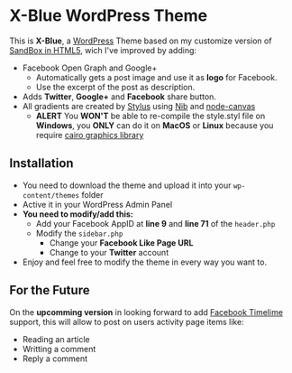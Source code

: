 # X-Blue WordPress Theme #
This is **X-Blue**, a [WordPress](http://www.wordpress.org/) Theme based on my customize version of [SandBox in HTML5](https://github.com/ikcam/Sandbox-HTML5), wich I've improved by adding:
* Facebook Open Graph and Google+
	* Automatically gets a post image and use it as **logo** for Facebook.
	* Use the excerpt of the post as description.
* Adds **Twitter**, **Google+** and **Facebook** share button.
* All gradients are created by [Stylus](https://github.com/LearnBoost/stylus) using [Nib](https://github.com/visionmedia/nib) and [node-canvas](https://github.com/learnboost/node-canvas)
	* **ALERT** You **WON'T** be able to re-compile the style.styl file on **Windows**, you **ONLY** can do it on **MacOS** or **Linux** because you require [cairo graphics library](http://cairographics.org/download/)

## Installation ##
* You need to download the theme and upload it into your `wp-content/themes` folder
* Active it in your WordPress Admin Panel
* **You need to modify/add this:**
	* Add your Facebook AppID at **line 9** and **line 71** of the `header.php`
	* Modify the `sidebar.php`
		* Change your **Facebook Like Page URL**
		* Change to your **Twitter** account
* Enjoy and feel free to modify the theme in every way you want to.

## For the Future ##
On the **upcomming version** in looking forward to add [Facebook Timelime](http://facebook.com/about/timeline) support, this will allow to post on users activity page items like:
* Reading an article
* Writting a comment
* Reply a comment